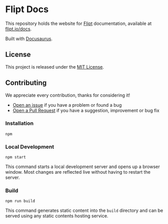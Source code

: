 # Flipt Docs

This repository holds the website for [Flipt][flipt] documentation,
available at [flipt.io/docs][docs].

Built with [Docusaurus](https://docusaurus.io/docs).

## License

This project is released under the [MIT License](LICENSE).

[flipt]: https://github.com/flipt-io/flipt
[docs]: https://flipt.io/docs/getting_started
[issues]: https://github.com/flipt-io/docs/issues
[pulls]: https://github.com/flipt-io/docs/pulls

## Contributing

We appreciate every contribution, thanks for considering it!

- [Open an issue][issues] if you have a problem or found a bug
- [Open a Pull Request][pulls] if you have a suggestion, improvement or bug fix

### Installation

```shell
npm
```

### Local Development

```shell
npm start
```

This command starts a local development server and opens up a browser window. Most changes are reflected live without having to restart the server.

### Build

```shell
npm run build
```

This command generates static content into the `build` directory and can be served using any static contents hosting service.
